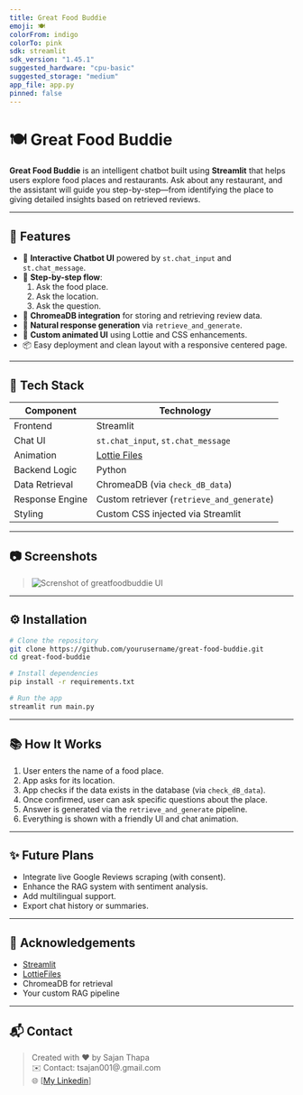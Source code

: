 ```yaml
---
title: Great Food Buddie
emoji: 🍽️
colorFrom: indigo
colorTo: pink
sdk: streamlit
sdk_version: "1.45.1"
suggested_hardware: "cpu-basic"
suggested_storage: "medium"
app_file: app.py
pinned: false
---
```


# 🍽️ Great Food Buddie

**Great Food Buddie** is an intelligent chatbot built using **Streamlit** that helps users explore food places and restaurants. Ask about any restaurant, and the assistant will guide you step-by-step—from identifying the place to giving detailed insights based on retrieved reviews.

---

## 🚀 Features

- 🤖 **Interactive Chatbot UI** powered by `st.chat_input` and `st.chat_message`.
- 📍 **Step-by-step flow**:
  1. Ask the food place.
  2. Ask the location.
  3. Ask the question.
- 🔎 **ChromeaDB integration** for storing and retrieving review data.
- 💬 **Natural response generation** via `retrieve_and_generate`.
- 🎨 **Custom animated UI** using Lottie and CSS enhancements.
- 📦 Easy deployment and clean layout with a responsive centered page.

---

## 🧠 Tech Stack

| Component       | Technology                                 |
| --------------- | ------------------------------------------ |
| Frontend        | Streamlit                                  |
| Chat UI         | `st.chat_input`, `st.chat_message`         |
| Animation       | [Lottie Files](https://lottiefiles.com/)   |
| Backend Logic   | Python                                     |
| Data Retrieval  | ChromeaDB (via `check_dB_data`)            |
| Response Engine | Custom retriever (`retrieve_and_generate`) |
| Styling         | Custom CSS injected via Streamlit          |

---

## 📷 Screenshots

> ![Screnshot of greatfoodbuddie UI](image.png)

---

## ⚙️ Installation

```bash
# Clone the repository
git clone https://github.com/yourusername/great-food-buddie.git
cd great-food-buddie

# Install dependencies
pip install -r requirements.txt

# Run the app
streamlit run main.py
```

---

## 📚 How It Works

1. User enters the name of a food place.
2. App asks for its location.
3. App checks if the data exists in the database (via `check_dB_data`).
4. Once confirmed, user can ask specific questions about the place.
5. Answer is generated via the `retrieve_and_generate` pipeline.
6. Everything is shown with a friendly UI and chat animation.

---

## ✨ Future Plans

- Integrate live Google Reviews scraping (with consent).
- Enhance the RAG system with sentiment analysis.
- Add multilingual support.
- Export chat history or summaries.

---

## 🙌 Acknowledgements

- [Streamlit](https://streamlit.io/)
- [LottieFiles](https://lottiefiles.com/)
- ChromeaDB for retrieval
- Your custom RAG pipeline

---

## 📬 Contact

> Created with ❤️ by Sajan Thapa  
> ✉️ Contact: tsajan001@.gmail.com  
> 🌐 [[My Linkedin](https://www.linkedin.com/in/sabu-sajanthapa/)]
